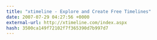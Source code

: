 ```yaml
---
title: "xtimeline - Explore and Create Free Timelines"
date: 2007-07-29 04:27:56 +0000
external-url: http://xtimeline.com/index.aspx
hash: 3500ca149f72102f7f365390d7b997d7
---
```



